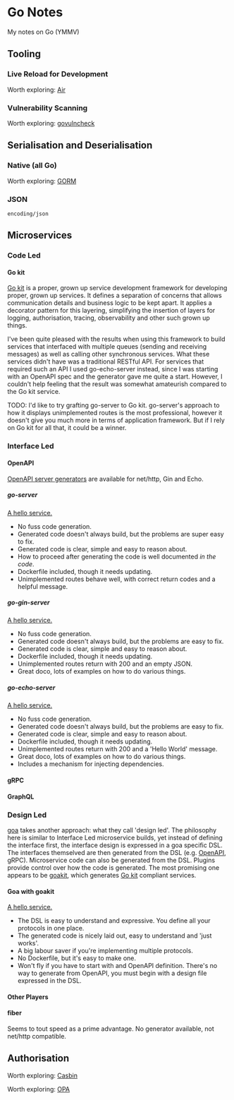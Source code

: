 # Go Notes

My notes on Go (YMMV)

## Tooling

### Live Reload for Development

Worth exploring: [Air](https://github.com/cosmtrek/air)

### Vulnerability Scanning

Worth exploring: [govulncheck](https://go.dev/blog/vuln)

## Serialisation and Deserialisation

### Native (all Go)

Worth exploring: [GORM](https://gorm.io/index.html)

### JSON

`encoding/json`

## Microservices

### Code Led

#### Go kit

[Go kit](https://gokit.io/) is a proper, grown up service development framework for developing proper, grown up services. It defines a separation of concerns that allows communication details and business logic to be kept apart. It applies a decorator pattern for this layering, simplifying the insertion of layers for logging, authorisation, tracing, observability and other such grown up things.

I've been quite pleased with the results when using this framework to build services that interfaced with multiple queues (sending and receiving messages) as well as calling other synchronous services. What these services didn't have was a traditional RESTful API. For services that required such an API I used go-echo-server instead, since I was starting with an OpenAPI spec and the generator gave me quite a start. However, I couldn't help feeling that the result was somewhat amateurish compared to the Go kit service.

TODO: I'd like to try grafting go-server to Go kit. go-server's approach to how it displays unimplemented routes is the most professional, however it doesn't give you much more in terms of application framework. But if I rely on Go kit for all that, it could be a winner.

### Interface Led

#### OpenAPI

[OpenAPI server generators](https://openapi-generator.tech/docs/generators) are available for net/http, Gin and Echo.

##### go-server

[A hello service.](https://github.com/psvehla/hello-http)

- No fuss code generation.
- Generated code doesn't always build, but the problems are super easy to fix.
- Generated code is clear, simple and easy to reason about.
- How to proceed after generating the code is well documented *in the code*.
- Dockerfile included, though it needs updating.
- Unimplemented routes behave well, with correct return codes and a helpful message.

##### go-gin-server

[A hello service.](https://github.com/psvehla/hello-gin)

- No fuss code generation.
- Generated code doesn't always build, but the problems are easy to fix.
- Generated code is clear, simple and easy to reason about.
- Dockerfile included, though it needs updating.
- Unimplemented routes return with 200 and an empty JSON.
- Great doco, lots of examples on how to do various things.

##### go-echo-server

[A hello service.](https://github.com/psvehla/hello-echo)

- No fuss code generation.
- Generated code doesn't always build, but the problems are easy to fix.
- Generated code is clear, simple and easy to reason about.
- Dockerfile included, though it needs updating.
- Unimplemented routes return with 200 and a 'Hello World' message.
- Great doco, lots of examples on how to do various things.
- Includes a mechanism for injecting dependencies.

#### gRPC

#### GraphQL

### Design Led

[goa](https://goa.design/) takes another approach: what they call 'design led'. The philosophy here is similar to Interface Led microservice builds, yet instead of defining the interface first, the interface design is expressed in a goa specific DSL. The interfaces themselved are then generated from the DSL (e.g. [OpenAPI](https://goa.design/v1/reference/goa/codegen/generator/), gRPC). Microservice code can also be generated from the DSL. Plugins provide control over how the code is generated. The most promising one appears to be [goakit](https://github.com/goadesign/plugins/tree/v3/goakit), which generates [Go kit](https://gokit.io/) compliant services.

#### Goa with goakit

[A hello service.](https://github.com/psvehla/hello-goakit)

- The DSL is easy to understand and expressive. You define all your protocols in one place.
- The generated code is nicely laid out, easy to understand and 'just works'.
- A big labour saver if you're implementing multiple protocols.
- No Dockerfile, but it's easy to make one.
- Won't fly if you have to start with and OpenAPI definition. There's no way to generate from OpenAPI, you must begin with a design file expressed in the DSL.

#### Other Players

#### fiber

Seems to tout speed as a prime advantage. No generator available, not net/http compatible.

## Authorisation

Worth exploring: [Casbin](https://github.com/casbin/casbin)

Worth exploring: [OPA](https://www.openpolicyagent.org/)
